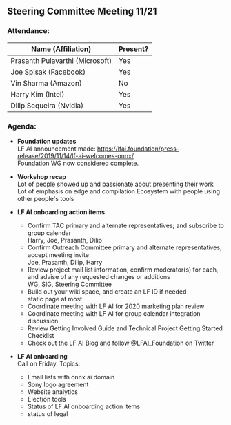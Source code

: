 ## Steering Committee Meeting 11/21

### Attendance:

| Name (Affiliation) | Present? |
| ------------------------------- | --- |
| Prasanth Pulavarthi (Microsoft) | Yes |
| Joe Spisak (Facebook)           | Yes |
| Vin Sharma (Amazon)             | No | 
| Harry Kim (Intel)               | Yes |
| Dilip Sequeira (Nvidia)         | Yes |


### Agenda:

* **Foundation updates**  
LF AI announcement made: https://lfai.foundation/press-release/2019/11/14/lf-ai-welcomes-onnx/  
Foundation WG now considered complete.

* **Workshop recap**  
Lot of people showed up and passionate about presenting their work  
Lot of emphasis on edge and compilation
Ecosystem with people using other people's tools

* **LF AI onboarding action items**  
  *	Confirm TAC primary and alternate representatives; and subscribe to group calendar  
      Harry, Joe, Prasanth, Dilip
  *	Confirm Outreach Committee primary and alternate representatives, accept meeting invite  
      Joe, Prasanth, Dilip, Harry
  *	Review project mail list information, confirm moderator(s) for each, and advise of any requested changes or additions  
      WG, SIG, Steering Committee
  *	Build out your wiki space, and create an LF ID if needed  
      static page at most
  *	Coordinate meeting with LF AI for 2020 marketing plan review
  *	Coordinate meeting with LF AI for group calendar integration discussion
  *	Review Getting Involved Guide and Technical Project Getting Started Checklist
  *	Check out the LF AI Blog and follow @LFAI_Foundation on Twitter

* **LF AI onboarding**  
Call on Friday. Topics:
  *	Email lists with onnx.ai domain
  *	Sony logo agreement
  *	Website analytics
  *	Election tools
  * Status of LF AI onboarding action items
  * status of legal
